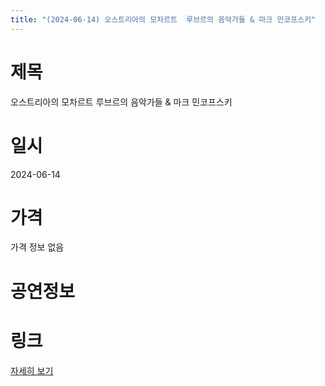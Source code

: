 ```yaml
---
title: "(2024-06-14) 오스트리아의 모차르트  루브르의 음악가들 & 마크 민코프스키"
---
```


# 제목
오스트리아의 모차르트  루브르의 음악가들 & 마크 민코프스키

# 일시
2024-06-14

# 가격
가격 정보 없음

# 공연정보
  
  


# 링크
[자세히 보기](https://www.sac.or.kr/site/main/show/show_view?SN=68862 "https://www.sac.or.kr/site/main/show/show_view?SN=68862")
